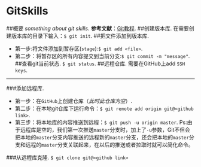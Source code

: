 # GitSkills
##概要
*something about git skills*. 
**参考文献**：[Git教程](https://www.liaoxuefeng.com/wiki/896043488029600). 
##创建版本库. 
在需要创建版本库的目录下输入：`$ git init`. 
##把文件添加到版本库. 
- 第一步:将文件添加到暂存区(`stage`):`$ git add <file>`. 
- 第二步：将暂存区的所有内容提交到当前分支:`$ git commit -m "message"`. 
##查看git当前状态. 
   `$ git status`. 
##远程仓库. 
需要在GitHub上add `SSH keys`. 
-----
###添加远程库. 
- 第一步：在`GitHub`上创建仓库（*此时此仓库为空*）. 
- 第二步：在本地git仓库下运行命令：`$ git remote add origin git@<github link>`. 
- 第三步：将本地库的内容推送到远程：`$ git push -u origin master`. 
Ps:由于远程库是空的，我们第一次推送`master`分支时，加上了`-u`参数，Git不但会把本地的`master`分支内容推送的远程新的`master`分支，还会把本地的`master`分支和远程的`master`分支关联起来，在以后的推送或者拉取时就可以简化命令。

###从远程库克隆. 
   `$ git clone git@<github link>`